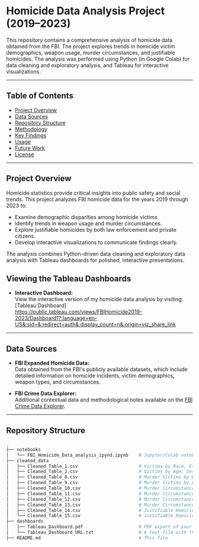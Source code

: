 # Homicide Data Analysis Project (2019–2023)

This repository contains a comprehensive analysis of homicide data obtained from the FBI. The project explores trends in homicide victim demographics, weapon usage, murder circumstances, and justifiable homicides. The analysis was performed using Python (in Google Colab) for data cleaning and exploratory analysis, and Tableau for interactive visualizations.

---

## Table of Contents

- [Project Overview](#project-overview)
- [Data Sources](#data-sources)
- [Repository Structure](#repository-structure)
- [Methodology](#methodology)
- [Key Findings](#key-findings)
- [Usage](#usage)
- [Future Work](#future-work)
- [License](#license)

---

## Project Overview

Homicide statistics provide critical insights into public safety and social trends. This project analyzes FBI homicide data for the years 2019 through 2023 to:
- Examine demographic disparities among homicide victims.
- Identify trends in weapon usage and murder circumstances.
- Explore justifiable homicides by both law enforcement and private citizens.
- Develop interactive visualizations to communicate findings clearly.

The analysis combines Python-driven data cleaning and exploratory data analysis with Tableau dashboards for polished, interactive presentations.

## Viewing the Tableau Dashboards

- **Interactive Dashboard:**  
  View the interactive version of my homicide data analysis by visiting:  
  [Tableau Dashboard] https://public.tableau.com/views/FBIHomicide2019-2023/Dashboard1?:language=en-US&:sid=&:redirect=auth&:display_count=n&:origin=viz_share_link
---

## Data Sources

- **FBI Expanded Homicide Data:**  
  Data obtained from the FBI's publicly available datasets, which include detailed information on homicide incidents, victim demographics, weapon types, and circumstances.
  
- **FBI Crime Data Explorer:**  
  Additional contextual data and methodological notes available on the [FBI Crime Data Explorer](https://crime-data-explorer.fr.cloud.gov/).

---

## Repository Structure

```bash
.
├── notebooks
│   └── FBI_Homicide_Data_analysis_ipynd.ipynb    # Jupyter/Colab notebook containing data cleaning and analysis
├── cleaned_data
│   ├── Cleaned_Table_1.csv                       # Victims by Race, Ethnicity, and Sex
│   ├── Cleaned_Table_2.csv                       # Victims by Age, Sex, Race, and Ethnicity
│   ├── Cleaned_Table_8.csv                       # Murder Victims by Weapon
│   ├── Cleaned_Table_9.csv                       # Murder Victims by Age by Weapon
│   ├── Cleaned_Table_10.csv                      # Murder Circumstances by Relationship
│   ├── Cleaned_Table_11.csv                      # Murder Circumstances by Weapon
│   ├── Cleaned_Table_12.csv                      # Murder Circumstances Over Time
│   ├── Cleaned_Table_13.csv                      # Murder Circumstances by Sex of Victim
│   ├── Cleaned_Table_14.csv                      # Justifiable Homicide by Weapon (Law Enforcement)
│   └── Cleaned_Table_15.csv                      # Justifiable Homicide by Weapon (Private Citizen)
├── dashboards
│   ├── Tableau_Dashboard.pdf                     # PDF export of your Tableau dashboard
│   └── Tableau_Dashboard_URL.txt                 # A text file with the published dashboard link
├── README.md                                     # This file
